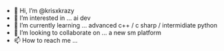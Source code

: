 - 👋 Hi, I’m @krisxkrazy
- 👀 I’m interested in ... ai dev
- 🌱 I’m currently learning ... advanced c++ / c sharp / intermidiate python  
- 💞️ I’m looking to collaborate on ... a new sm platform
- 📫 How to reach me ... 

<!---
krisxkrazy/krisxkrazy is a ✨ special ✨ repository because its `README.md` (this file) appears on your GitHub profile.
You can click the Preview link to take a look at your changes.
--->
